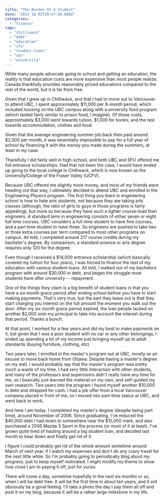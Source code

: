 ```yaml
---
title: "The Burden Of A Student"
date: "2011-10-02T20:47:56.000Z"
categories: 
  - "finance"
tags: 
  - "chilliwack"
  - "debt"
  - "education"
  - "sfu"
  - "student-loans"
  - "ubc"
  - "university"
---
```


While many people advocate going to school and getting an education, the reality is that education costs are more expensive than most people realize. Canada thankfully provides reasonably priced educations compared to the rest of the world, but it is far from free.

Given that I grew up in Chilliwack, and that I had to move out to Vancouver to attend UBC, I spent approximately $11,000 per 8-month period, which included housing on the UBC campus along with a university food program (which tasted fairly similar to prison food, I imagine). Of those costs, approximately $3,000 went towards tuition, $1,000 for books, and the rest towards accommodation, clothes and food.

Given that the average engineering summer job back then paid around $2,000 per month, it was essentially impossible to pay for a full year of school by financing it with the money you made during the summers, at least in my case.

Thankfully I did fairly well in high-school, and both UBC and SFU offered me full entrance scholarships. Had that not been the case, I would have ended up going to the local college in Chilliwack, which is now known as the University/College of the Fraser Valley (UCFV).

Because UBC offered me slightly more money, and most of my friends were heading out that way, I ultimately decided to attend UBC and enrolled in the Engineering Physics program. The first thing you learn in engineering school is how to hate arts students, not because they are taking arts classes (although, the ratio of girls to guys in those programs is fairly appealing), but more so because they have such a lighter course-load than engineers. A standard term in engineering consists of either seven or eight full time courses. UBC considers a full-time student to have five courses, and a part time student to have three. So engineers are pushed to take two or three extra courses per term compared to most other programs on campus. All told, I completed around 217 course credits during my bachelor's degree. By comparison, a standard science or arts degree requires only 120 for the degree.

Even though I received a $14,000 entrance scholarship (which basically covered my tuition for four years), I was forced to finance the rest of my education with various student loans. All told, I walked out of my bachelors program with around $30,000 in debt, and began the struggle most students have after university -- repayment.

One of the things they claim is a big benefit of student loans is that you have a six month grace period after ending school before you have to start making payments. That's very true, but the part they leave out is that they start charging you interest on the full amount the moment you walk out the door. After my six month grace period expired, the loan people tacked on another $2,000 onto my principal to take into account the interest during that period. Thanks a bunch.

At that point, I worked for a few years and did my best to make payments on it, but given that I was a poor student with no car or any other belongings, I ended up spending a lot of my income just bringing myself up to adult standards (buying furniture, clothing, etc).

Two years later, I enrolled in the master's program out at UBC, mostly as an excuse to move back home from Ottawa. Despite having a master's degree on my wall, I would probably say that the master's program was pretty much a waste of my time. I had very little interaction with other students, and many of the professors and supervisors didn't really have any time for me, so I basically just learned the material on my own, and self-guided my own research. Two years into the program I found myself another $10,000 in debt and strapped for cash. I had a job offer from a local Vancouver company placed in front of me, so I moved into part-time status at UBC, and went back to work.

And here I am today. I completed my master's degree (despite being part time), around November of 2006. Since graduating, I've reduced the $40,000 debt I had down to somewhere near the $15,000 mark, and also purchased a 2006 Mazda 3 Sport in the process (or most of it at least). I've grown quite tired of hauling around a big student loan, and decided last month to bear down and finally get rid of it.

I figure I could probably get rid of the whole amount sometime around March of next year, if I watch my expenses and don't do any crazy travel for the next little while. So I'm probably going to periodically blog about my progress, just to keep myself motivated. I might modify my theme to show how close I am to paying it off, just for yucks.

There will come a day, sometime hopefully in the next six months or so, when I will be debt free. It will be the first time in about ten years, and it will obviously be a good feeling. I'll take a photo the day I pay them all off and post it on my blog, because it will be a rather large milestone in my life.
